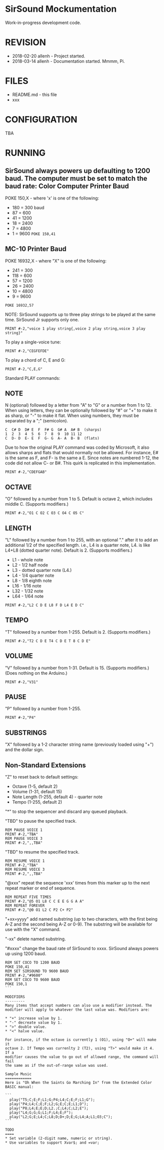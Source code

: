 # SirSound Mockumentation
Work-in-progress development code.

REVISION
========
* 2018-02-20 allenh - Project started.
* 2018-03-14 allenh - Documentation started. Mmmm, Pi.

FILES
=====
* README.md - this file
* xxx

CONFIGURATION
=============
TBA

RUNNING
=======
SirSound always powers up defaulting to 1200 baud. The computer must be set to match the baud rate:
Color Computer Printer Baud
---------------------------
POKE 150,X - where 'x' is one of the following:
* 180 = 300 baud
* 87 = 600
* 41 = 1200 
* 18 = 2400 
* 7 = 4800 
* 1 = 9600
```POKE 150,41```

MC-10 Printer Baud
------------------
POKE 16932,X - where "X" is one of the following:
* 241 = 300 
* 118 = 600 
* 57 = 1200 
* 26 = 2400 
* 10 = 4800 
* 9 = 9600
```
POKE 16932,57
```

NOTE: SirSound supports up to three play strings to be played at the same time. SirSound Jr supports only one.
```
PRINT #-2,"voice 1 play string{,voice 2 play string,voice 3 play string}"
```
To play a single-voice tune:
```
PRINT #-2,"CEGFEFDE"
```
To play a chord of C, E and G:
```
PRINT #-2,"C,E,G"
```

Standard PLAY commands:

NOTE
----
N (optional) followed by a letter from "A" to "G" or a number from 1 to 12.
When using letters, they can be optionally followed by "#" or "+" to make it
as sharp, or "-" to make it flat. When using numbers, they must be separated
by a ";" (semicolon).
```
C  C# D  D# E  F  F# G  G# A  A# B  (sharps)
1  2  3  4  5  6  7  8  9  10 11 12
C  D- D  E- E  F  G- G  A- A  B- B  (flats)
```
Due to how the original PLAY command was coded by Microsoft, it also allows
sharps and flats that would normally not be allowed. For instance, E# is the
same as F, and F- is the same a E. Since notes are numbered 1-12, the code
did not allow C- or B#. This quirk is replicated in this implementation.
```
PRINT #-2,"CDEFGAB"
````

OCTAVE
------
"O" followed by a number from 1 to 5. Default is octave 2, which includes
middle C. (Supports modifiers.)
```
PRINT #-2,"O1 C O2 C O3 C O4 C O5 C"
```

LENGTH
------
"L" followed by a number from 1 to 255, with an optional "." after it to
add an additional 1/2 of the specified length. i.e., L4 is a quarter note,
L4. is like L4+L8 (dotted quarter note). Default is 2. (Supports modifiers.)
* L1 - whole note
* L2 - 1/2 half node
* L3 - dotted quarter note (L4.)
* L4 - 1/4 quarter note
* L8 - 1/8 eighth note
* L16 - 1/16 note
* L32 - 1/32 note
* L64 - 1/64 note
```
PRINT #-2,"L2 C D E L8 F D L4 E D C"
```

TEMPO
-----
"T" followed by a number from 1-255. Default is 2. (Supports modifiers.)
```
PRINT #-2,"T2 C D E T4 C D E T 8 C D E"
```

VOLUME
------
"V" followed by a number from 1-31. Default is 15. (Supports modifiers.)
(Does nothing on the Arduino.)
```
PRINT #-2,"V31"
```

PAUSE
-----
"P" followed by a number from 1-255.
```
PRINT #-2,"P4"
```

SUBSTRINGS
----------
"X" followed by a 1-2 character string name (previously loaded using "+") and the dollar sign.

 
Non-Standard Extensions
-----------------------
"Z" to reset back to default settings:
* Octave (1-5, default 2)
* Volume (1-31, default 15)
* Note Length (1-255, default 4) - quarter note
* Tempo (1-255, default 2)

"*" to stop the sequencer and discard any queued playback.

"TBD" to pause the specified track.
```
REM PAUSE VOICE 1
PRINT #-2,"TBA"
REM PAUSE VOICE 3
PRINT #-2,",,TBA"
```

"TBD" to resume the specified track.
```
REM RESUME VOICE 1
PRINT #-2,"TBA"
REM RESUME VOICE 3
PRINT #-2,",,TBA"
```

"@xxx" repeat the sequence 'xxx' times from this marker up to the next repeat marker or end of sequence.
```
REM REPEAT FIVE TIMES
PRINT #-2,"@5 O1 L8 C C E E G G A A"
REM REPEAT FOREVER
PRINT #-2,"@0 O1 L2 C P2 C+ P2"
```

"+xx=yyyy" add named substring (up to two characters, with the first being A-Z and the second being A-Z or 0-9). The substring will be available for use with the "X" command.

"-xx" delete named substring.

"#xxxx" change the baud rate of SirSound to xxxx. SirSound always powers up using 1200 baud.
````
REM SET COCO TO 1200 BAUD
POKE 150,41
REM SET SIRSOUND TO 9600 BAUD
PRINT #-2,"#9600"
REM SET COCO TO 9600 BAUD
POKE 150,1
```

MODIFIERS
---------
Many items that accept numbers can also use a modifier instead. The
modifier will apply to whatever the last value was. Modifiers are:

* "+" increase value by 1.
* "-" decreate value by 1.
* ">" double value.
* "<" halve value.

For instance, if the octave is currently 1 (O1), using "O+" will make it
octave 2. If Tempo was currenlty 2 (T2), using "T>" would make it 4. If a
modifier causes the value to go out of allowed range, the command will fail
the same as if the out-of-range value was used.

Sample Music
============
Here is "Oh When the Saints Go Marching In" from the Extended Color BASIC manual:

```
  play("T5;C;E;F;L1;G;P4;L4;C;E;F;L1;G");
  play("P4;L4;C;E;F;L2;G;E;C;E;L1;D");
  play("P8;L4;E;E;D;L2.;C;L4;C;L2;E");
  play("L4;G;G;G;L1;F;L4;E;F");
  play("L2;G;E;L4;C;L8;D;D+;D;E;G;L4;A;L1;O3;C");
```

TODO
====
* Set variable (2-digit name, numeric or string).
* Use variables to support Xvar$; and =var; 

